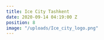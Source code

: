 ```yaml
---
title: Ice City Tashkent
date: 2020-09-14 04:19:00 Z
position: 8
image: "/uploads/Ice_city_logo.png"
---
```


